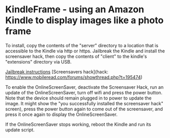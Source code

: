 # KindleFrame - using an Amazon Kindle to display images like a photo frame
To install, copy the contents of the "server" directory to a location that is accessible to the Kindle via http or https.
Jailbreak the Kindle and install the screensaver hack, then copy the contents of "client" to the kindle's "extensions" directory via USB.

[Jailbreak instructions](https://www.mobileread.com/forums/showthread.php?t=186645)
[Screensavers hack](hack: https://www.mobileread.com/forums/showthread.php?t=195474)


To enable the OnlineScreenSaver, deactivate the Screensaver Hack, run an update of the OnlineScreenSaver, turn off wifi and press the power button. Note that the device should remain plugged in to power to update the image.
It might show the "you successfully installed the screensaver hack" screen), press the power button again to come out of the screensaver, and press it once again to display the OnlineScreenSaver.

If the OnlineScreenSaver stops working, reboot the Kindle and run its update script.

